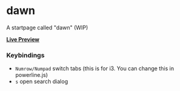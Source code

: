 # dawn
A startpage called "dawn" (WIP)

[**Live Preview**](https://0-l.github.io/dawn/?)

### Keybindings

- `Numrow/Numpad` switch tabs (this is for i3. You can change this in powerline.js)
- `s` open search dialog
